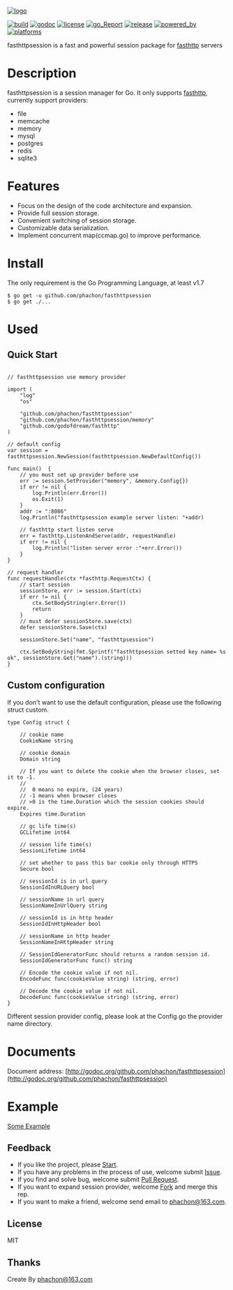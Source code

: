 [![logo](./logo.png)](https://github.com/phachon/fasthttpsession)

[![build](https://img.shields.io/shippable/5444c5ecb904a4b21567b0ff.svg)](https://travis-ci.org/phachon/fasthttpsession)
[![godoc](http://img.shields.io/badge/godoc-reference-blue.svg?style=flat)](https://godoc.org/github.com/phachon/fasthttpsession)
[![license](http://img.shields.io/badge/license-MIT-red.svg?style=flat)](https://raw.githubusercontent.com/phachon/fasthttpsession/master/LICENSE)
[![go_Report](https://goreportcard.com/badge/github.com/phachon/fasthttpsession)](https://goreportcard.com/report/github.com/phachon/fasthttpsession)
[![release](https://img.shields.io/github/release/phachon/fasthttpsession.svg?style=flat)](https://github.com/phachon/fasthttpsession/releases) 
[![powered_by](https://img.shields.io/badge/powered_by-Go-3362c2.svg?style=flat)]()
[![platforms](https://img.shields.io/badge/platform-All-yellow.svg?style=flat)]()

fasthttpsession is a fast and powerful session package for [fasthttp](https://github.com/godofdream/fasthttp) servers

# Description

fasthttpsession is a session manager for Go. It only supports [fasthttp](https://github.com/godofdream/fasthttp), currently support providers:

- file
- memcache
- memory
- mysql
- postgres
- redis
- sqlite3

# Features

- Focus on the design of the code architecture and expansion.
- Provide full session storage.
- Convenient switching of session storage.
- Customizable data serialization.
- Implement concurrent map(ccmap.go) to improve performance.

# Install

The only requirement is the Go Programming Language, at least v1.7

```shell
$ go get -u github.com/phachon/fasthttpsession
$ go get ./...
```

# Used

## Quick Start
```Golang

// fasthttpsession use memory provider

import (
	"log"
	"os"

	"github.com/phachon/fasthttpsession"
	"github.com/phachon/fasthttpsession/memory"
	"github.com/godofdream/fasthttp"
)

// default config
var session = fasthttpsession.NewSession(fasthttpsession.NewDefaultConfig())

func main()  {
	// you must set up provider before use
	err := session.SetProvider("memory", &memory.Config{})
	if err != nil {
		log.Println(err.Error())
		os.Exit(1)
	}
	addr := ":8086"
	log.Println("fasthttpsession example server listen: "+addr)
	
	// fasthttp start listen serve
	err = fasthttp.ListenAndServe(addr, requestHandle)
	if err != nil {
		log.Println("listen server error :"+err.Error())
	}
}

// request handler
func requestHandle(ctx *fasthttp.RequestCtx) {
	// start session
	sessionStore, err := session.Start(ctx)
	if err != nil {
		ctx.SetBodyString(err.Error())
		return
	}
	// must defer sessionStore.save(ctx)
	defer sessionStore.Save(ctx)

	sessionStore.Set("name", "fasthttpsession")

	ctx.SetBodyString(fmt.Sprintf("fasthttpsession setted key name= %s ok", sessionStore.Get("name").(string)))
}
```

## Custom configuration

If you don't want to use the default configuration, please use the following struct custom.
```Golang
type Config struct {

	// cookie name
	CookieName string
	
	// cookie domain
	Domain string
	
	// If you want to delete the cookie when the browser closes, set it to -1.
	//
	//  0 means no expire, (24 years)
	// -1 means when browser closes
	// >0 is the time.Duration which the session cookies should expire.
	Expires time.Duration
	
	// gc life time(s)
	GCLifetime int64
	
	// session life time(s)
	SessionLifetime int64
	
	// set whether to pass this bar cookie only through HTTPS
	Secure bool
	
	// sessionId is in url query
	SessionIdInURLQuery bool
	
	// sessionName in url query
	SessionNameInUrlQuery string
	
	// sessionId is in http header
	SessionIdInHttpHeader bool
	
	// sessionName in http header
	SessionNameInHttpHeader string
	
	// SessionIdGeneratorFunc should returns a random session id.
	SessionIdGeneratorFunc func() string
	
	// Encode the cookie value if not nil.
	EncodeFunc func(cookieValue string) (string, error)
	
	// Decode the cookie value if not nil.
	DecodeFunc func(cookieValue string) (string, error)
}
```

Different session provider config, please look at the Config.go the provider name directory.

# Documents

Document address: [http://godoc.org/github.com/phachon/fasthttpsession](http://godoc.org/github.com/phachon/fasthttpsession)

# Example

[Some Example](_examples)

## Feedback

- If you like the project, please [Start](https://github.com/phachon/fasthttpsession/stargazers).
- If you have any problems in the process of use, welcome submit [Issue](https://github.com/phachon/fasthttpsession/issues).
- If you find and solve bug, welcome submit [Pull Request](https://github.com/phachon/fasthttpsession/pulls).
- If you want to expand session provider, welcome [Fork](https://github.com/phachon/fasthttpsession/network/members) and merge this rep.
- If you want to make a friend, welcome send email to [phachon@163.com](mailto:phachon@163.com).

## License

MIT

Thanks
---------
Create By phachon@163.com
